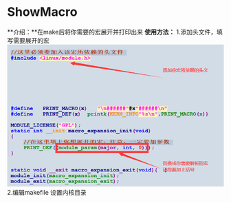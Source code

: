 # ShowMacro
**介绍：**在make后将你需要的宏展开并打印出来
**使用方法：**
1.添加头文件，填写需要展开的宏
![](https://raw.githubusercontent.com/xiaoapeng/ShowMacro/bb6fba3a531ae2046ddf169a7307e71aafaea326/1.png)
2.编辑makefile 设置内核目录
